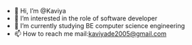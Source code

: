 - 👋 Hi, I’m @Kaviya
- 👀 I’m interested in the role of software developer 
- 🌱 I’m currently studying BE computer science engineering
- 📫 How to reach me mail:kaviyade2005@gmail.com


<!---
Kaviyafn/Kaviyafn is a ✨ special ✨ repository because its `README.md` (this file) appears on your GitHub profile.
You can click the Preview link to take a look at your changes.
--->
